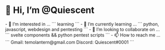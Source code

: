 <h1>👋 Hi, I’m @Quiescent</h1>
- 👀 I’m interested in ...
```
learning
```
- 🌱 I’m currently learning ...
```
python, javascript, webdesign and pentesting
```
- 💞️ I’m looking to collaborate on ...
```
svelte components && python pentest scripts
```
- 📫 How to reach me ...
```
Gmail: temolantern@gmail.com
Discord: Quiescent#0001
```

<!---
TemOLantern/TemOLantern is a ✨ special ✨ repository because its `README.md` (this file) appears on your GitHub profile.
You can click the Preview link to take a look at your changes.
--->

